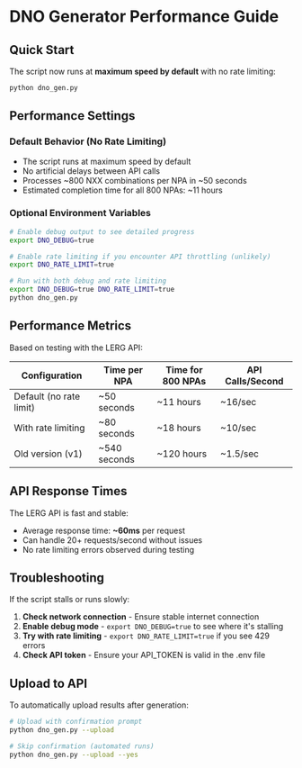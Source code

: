 # DNO Generator Performance Guide

## Quick Start

The script now runs at **maximum speed by default** with no rate limiting:

```bash
python dno_gen.py
```

## Performance Settings

### Default Behavior (No Rate Limiting)
- The script runs at maximum speed by default
- No artificial delays between API calls
- Processes ~800 NXX combinations per NPA in ~50 seconds
- Estimated completion time for all 800 NPAs: ~11 hours

### Optional Environment Variables

```bash
# Enable debug output to see detailed progress
export DNO_DEBUG=true

# Enable rate limiting if you encounter API throttling (unlikely)
export DNO_RATE_LIMIT=true

# Run with both debug and rate limiting
export DNO_DEBUG=true DNO_RATE_LIMIT=true
python dno_gen.py
```

## Performance Metrics

Based on testing with the LERG API:

| Configuration | Time per NPA | Time for 800 NPAs | API Calls/Second |
|--------------|--------------|-------------------|------------------|
| Default (no rate limit) | ~50 seconds | ~11 hours | ~16/sec |
| With rate limiting | ~80 seconds | ~18 hours | ~10/sec |
| Old version (v1) | ~540 seconds | ~120 hours | ~1.5/sec |

## API Response Times

The LERG API is fast and stable:
- Average response time: **~60ms** per request
- Can handle 20+ requests/second without issues
- No rate limiting errors observed during testing

## Troubleshooting

If the script stalls or runs slowly:

1. **Check network connection** - Ensure stable internet connection
2. **Enable debug mode** - `export DNO_DEBUG=true` to see where it's stalling
3. **Try with rate limiting** - `export DNO_RATE_LIMIT=true` if you see 429 errors
4. **Check API token** - Ensure your API_TOKEN is valid in the .env file

## Upload to API

To automatically upload results after generation:

```bash
# Upload with confirmation prompt
python dno_gen.py --upload

# Skip confirmation (automated runs)
python dno_gen.py --upload --yes
```

